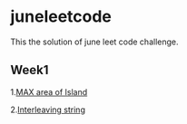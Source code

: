 # juneleetcode

This the solution of june leet code challenge.

## Week1
1.[MAX area of Island](day1.cpp)

2.[Interleaving string](day2.cpp)
